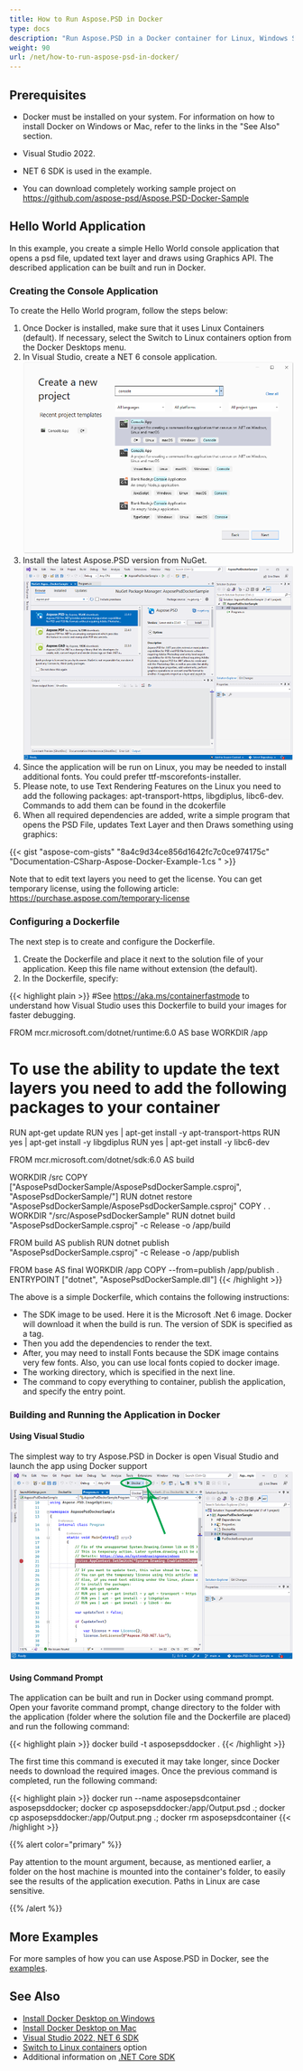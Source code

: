 ```yaml
---
title: How to Run Aspose.PSD in Docker
type: docs
description: "Run Aspose.PSD in a Docker container for Linux, Windows Server and any OS. "
weight: 90
url: /net/how-to-run-aspose-psd-in-docker/
---
```


## Prerequisites

- Docker must be installed on your system. For information on how to install Docker on Windows or Mac, refer to the links in the "See Also" section.

- Visual Studio 2022.

- NET 6 SDK is used in the example.

- You can download completely working sample project on https://github.com/aspose-psd/Aspose.PSD-Docker-Sample


## Hello World Application

In this example, you create a simple Hello World console application that opens a psd file, updated text layer and draws using Graphics API. The described application can be built and run in Docker.

### Creating the Console Application

To create the Hello World program, follow the steps below:
1. Once Docker is installed, make sure that it uses Linux Containers (default). If necessary, select the Switch to Linux containers option from the Docker Desktops menu.
1. In Visual Studio, create a NET 6 console application.<br>
![A NET 6 console application project dialog](create-a-new-project.png)<br>
1. Install the latest Aspose.PSD version from NuGet.<br>
![Aspose.PSD on NuGet](nuget-aspose-psd.png)<br>
1. Since the application will be run on Linux, you may be needed to install additional fonts. You could prefer ttf-mscorefonts-installer.
1. Please note, to use Text Rendering Features on the Linux you need to add the following packages: apt-transport-https, libgdiplus, libc6-dev. Commands to add them can be found in the dcokerfile
1. When all required dependencies are added, write a simple program that opens the PSD File, updates Text Layer and then Draws something using graphics:<br>

{{< gist "aspose-com-gists" "8a4c9d34ce856d1642fc7c0ce974175c" "Documentation-CSharp-Aspose-Docker-Example-1.cs " >}}

Note that to edit text layers you need to get the license. You can get temporary license, using the following article: https://purchase.aspose.com/temporary-license
 
### Configuring a Dockerfile

The next step is to create and configure the Dockerfile.

1. Create the Dockerfile and place it next to the solution file of your application. Keep this file name without extension (the default).
1. In the Dockerfile, specify:

{{< highlight plain >}}
#See https://aka.ms/containerfastmode to understand how Visual Studio uses this Dockerfile to build your images for faster debugging.

FROM mcr.microsoft.com/dotnet/runtime:6.0 AS base
WORKDIR /app

# To use the ability to update the text layers you need to add the following packages to your container
RUN apt-get update
RUN yes | apt-get install -y apt-transport-https
RUN yes | apt-get install -y libgdiplus
RUN yes | apt-get install -y libc6-dev

FROM mcr.microsoft.com/dotnet/sdk:6.0 AS build

WORKDIR /src
COPY ["AsposePsdDockerSample/AsposePsdDockerSample.csproj", "AsposePsdDockerSample/"]
RUN dotnet restore "AsposePsdDockerSample/AsposePsdDockerSample.csproj"
COPY . .
WORKDIR "/src/AsposePsdDockerSample"
RUN dotnet build "AsposePsdDockerSample.csproj" -c Release -o /app/build

FROM build AS publish
RUN dotnet publish "AsposePsdDockerSample.csproj" -c Release -o /app/publish

FROM base AS final
WORKDIR /app
COPY --from=publish /app/publish .
ENTRYPOINT ["dotnet", "AsposePsdDockerSample.dll"]
{{< /highlight >}}

The above is a simple Dockerfile, which contains the following instructions:

- The SDK image to be used. Here it is the Microsoft .Net 6 image. Docker will download it when the build is run. The version of SDK is specified as a tag.
- Then you add the dependencies to render the text.
- After, you may need to install Fonts because the SDK image contains very few fonts. Also, you can use local fonts copied to docker image.
- The working directory, which is specified in the next line.
- The command to copy everything to container, publish the application, and specify the entry point.

### Building and Running the Application in Docker

#### Using Visual Studio
The simplest way to try Aspose.PSD in Docker is open Visual Studio and launch the app using Docker support
![Run Aspose.PSD sample app in docker using the Visual Studio](psd-vs-run-using-docker-support.png)

#### Using Command Prompt
The application can be built and run in Docker using command prompt. Open your favorite command prompt, change directory to the folder with the application (folder where the solution file and the Dockerfile are placed) and run the following command:

{{< highlight plain >}}
docker build -t asposepsddocker .
{{< /highlight >}}

The first time this command is executed it may take longer, since Docker needs to download the required images. Once the previous command is completed, run the following command:

{{< highlight plain >}}
docker run --name asposepsdcontainer asposepsddocker; docker cp asposepsddocker:/app/Output.psd .; docker cp asposepsddocker:/app/Output.png .; docker rm asposepsdcontainer
{{< /highlight >}}

{{% alert color="primary" %}} 

Pay attention to the mount argument, because, as mentioned earlier, a folder on the host machine is mounted into the container's folder, to easily see the results of the application execution. Paths in Linux are case sensitive.

{{% /alert %}}


## More Examples

For more samples of how you can use Aspose.PSD in Docker, see the [examples](https://github.com/aspose-psd/Aspose.PSD-for-.NET).


## See Also

- [Install Docker Desktop on Windows](https://docs.docker.com/docker-for-windows/install/)
- [Install Docker Desktop on Mac](https://docs.docker.com/docker-for-mac/install/)
- [Visual Studio 2022, NET 6 SDK](https://docs.microsoft.com/en-us/dotnet/core/install/windows?tabs=net60#dependencies)
- [Switch to Linux containers](https://docs.docker.com/docker-for-windows/#switch-between-windows-and-linux-containers) option
- Additional information on [.NET Core SDK](https://hub.docker.com/_/microsoft-dotnet-sdk)
